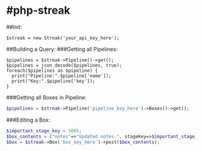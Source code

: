 #php-streak
==========

##Init:
```
$streak = new Streak('your_api_key_here');
```

##Building a Query:
###Getting all Pipelines:
```
$pipelines = $streak->Pipeline()->get();
$pipelines = json_decode($pipelines, true);
foreach($pipelines as $pipeline) {
  print("Pipeline:".$pipeline['name']);
  print("Key:".$pipeline['key']);
}
```
###Getting all Boxes in Pipeline:
```php
$pipelines = $streak->Pipeline('pipeline_key_here')->Boxes()->get();
```
###Editing a Box:
```php
$important_stage_key = 5005;
$box_contents = ("notes"=>"Updated notes.", stageKey=>$important_stage_key);
$box = $streak->Box('box_key_here')->post($box_contents);
```
